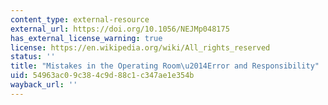 ```yaml
---
content_type: external-resource
external_url: https://doi.org/10.1056/NEJMp048175
has_external_license_warning: true
license: https://en.wikipedia.org/wiki/All_rights_reserved
status: ''
title: "Mistakes in the Operating Room\u2014Error and Responsibility"
uid: 54963ac0-9c38-4c9d-88c1-c347ae1e354b
wayback_url: ''
---
```

